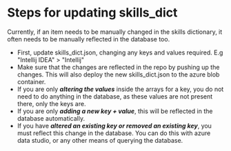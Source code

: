 # Steps for updating skills_dict

Currently, if an item needs to be manually changed in the skills dictionary, it often needs to be manually reflected in the database too.

- First, update skills_dict.json, changing any keys and values required. E.g "Intellij IDEA" > "Intellij"
- Make sure that the changes are reflected in the repo by pushing up the changes. This will also deploy the new skills_dict.json to the azure blob container.
- If you are only **_altering the values_** inside the arrays for a key, you do not need to do anything in the database, as these values are not present there, only the keys are.
- If you are only **_adding a new key + value_**, this will be reflected in the database automatically.
- If you have **_altered an existing key or removed an existing key_**, you must reflect this change in the database. You can do this with azure data studio, or any other means of querying the database.
